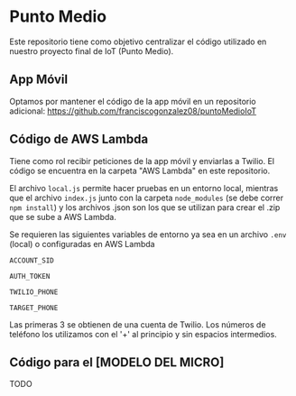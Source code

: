 
# Punto Medio

Este repositorio tiene como objetivo centralizar el código 
utilizado en nuestro proyecto final de IoT (Punto Medio).

## App Móvil
Optamos por mantener el código de la app móvil en un repositorio
adicional: https://github.com/franciscogonzalez08/puntoMedioIoT

## Código de AWS Lambda
Tiene como rol recibir peticiones de la app móvil y enviarlas
a Twilio. El código se encuentra en la carpeta "AWS Lambda" 
en este repositorio. 

El archivo `local.js` permite hacer pruebas en un entorno local,
mientras que el archivo `index.js` junto con la carpeta 
`node_modules` (se debe correr `npm install`) y los archivos
.json son los que se utilizan para crear el .zip que se sube a
AWS Lambda.

Se requieren las siguientes variables de entorno ya sea en un
archivo `.env` (local) o configuradas en AWS Lambda

`ACCOUNT_SID`

`AUTH_TOKEN`

`TWILIO_PHONE`

`TARGET_PHONE`

Las primeras 3 se obtienen de una cuenta de Twilio. Los 
números de teléfono los utilizamos con el '+' al principio y 
sin espacios intermedios.

## Código para el [MODELO DEL MICRO]
TODO


